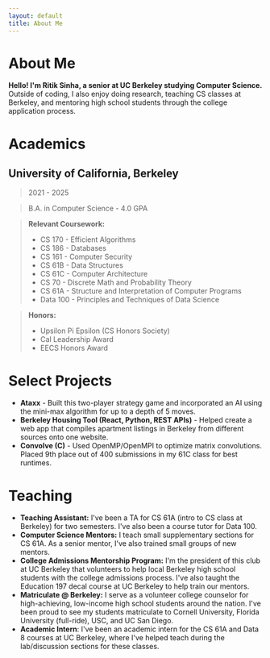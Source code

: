 ```yaml
---
layout: default
title: About Me
---
```

# About Me
**Hello! I'm Ritik Sinha, a senior at UC Berkeley studying Computer Science.**
Outside of coding, I also enjoy doing research, teaching CS classes at Berkeley, and mentoring high school students through the college application process.  


# Academics

## University of California, Berkeley
> 2021 - 2025

> B.A. in Computer Science - 4.0 GPA

> **Relevant Coursework:**
> * CS 170 - Efficient Algorithms
> * CS 186 - Databases
> * CS 161 - Computer Security
> * CS 61B - Data Structures
> * CS 61C - Computer Architecture
> * CS 70 - Discrete Math and Probability Theory
> * CS 61A - Structure and Interpretation of Computer Programs
> * Data 100 - Principles and Techniques of Data Science

> **Honors:**
> * Upsilon Pi Epsilon (CS Honors Society)
> * Cal Leadership Award
> * EECS Honors Award


# Select Projects
* **Ataxx** - Built this two-player strategy game and incorporated an AI using the mini-max algorithm for up to a depth of 5 moves.
* **Berkeley Housing Tool (React, Python, REST APIs)** - Helped create a web app that compiles apartment listings in Berkeley from different sources onto one website.
* **Convolve (C)** - Used OpenMP/OpenMPI to optimize matrix convolutions. Placed 9th place out of 400 submissions in my 61C class for best runtimes.


# Teaching
*   **Teaching Assistant:** I've been a TA for CS 61A (intro to CS class at Berkeley) for two semesters. I've also been a course tutor for Data 100.
*   **Computer Science Mentors:** I teach small supplementary sections for CS 61A. As a senior mentor, I've also trained small groups of new mentors.
*   **College Admissions Mentorship Program:** I'm the president of this club at UC Berkeley that volunteers to help local Berkeley high school students with the college admissions process. I've also taught the Education 197 decal course at UC Berkeley to help train our mentors. 
*   **Matriculate @ Berkeley:** I serve as a volunteer college counselor for high-achieving, low-income high school students around the nation. I've been proud to see my students matriculate to Cornell University, Florida University (full-ride), USC, and UC San Diego.
*   **Academic Intern**: I've been an academic intern for the CS 61A and Data 8 courses at UC Berkeley, where I've helped teach during the lab/discussion sections for these classes.
